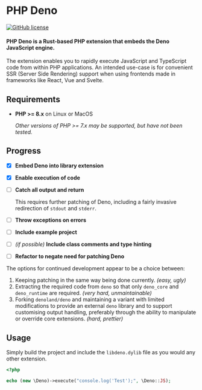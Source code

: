 # PHP Deno

[![GitHub license](https://img.shields.io/badge/license-MIT-blue.svg)](https://raw.githubusercontent.com/forestlovewood/php-deno/master/LICENSE)

#### PHP Deno is a Rust-based PHP extension that embeds the Deno JavaScript engine.

The extension enables you to rapidly execute JavaScript and TypeScript code from within PHP applications. An intended use-case is for convenient SSR (Server Side Rendering) support when using frontends made in frameworks like React, Vue and Svelte.

## Requirements

- **PHP >= 8.x** on Linux or MacOS
  
    *Other versions of PHP >= 7.x may be supported, but have not been tested.*

## Progress
- [x] **Embed Deno into library extension**
- [x] **Enable execution of code**
- [ ] **Catch all output and return**
  
    This requires further patching of Deno, including a fairly invasive redirection of `stdout` and `stderr`.
- [ ] **Throw exceptions on errors**
- [ ] **Include example project**
- [ ] *(if possible)* **Include class comments and type hinting**
- [ ] **Refactor to negate need for patching Deno**
  
The options for continued development appear to be a choice between:
    
1. Keeping patching in the same way being done currently. *(easy, ugly)*
2. Extracting the required code from `deno` so that only `deno_core` and `deno_runtime` are required. *(very hard, unmaintainable)*
3. Forking `denoland/deno` and maintaining a variant with limited modifications to provide an external `deno` library and to support customising output handling, preferably through the ability to manipulate or override core extensions. *(hard, prettier)*

## Usage

Simply build the project and include the `libdeno.dylib` file as you would any other extension.

```php
<?php

echo (new \Deno)->execute("console.log('Test');", \Deno::JS);
```